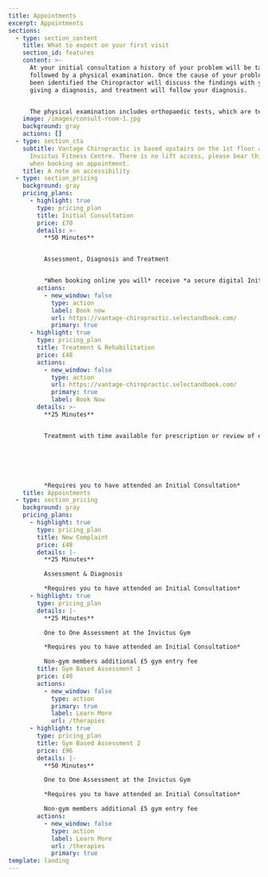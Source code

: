 ```yaml
---
title: Appointments
excerpt: Appointments
sections:
  - type: section_content
    title: What to expect on your first visit
    section_id: features
    content: >-
      At your initial consultation a history of your problem will be taken,
      followed by a physical examination. Once the cause of your problem has
      been identified the Chiropractor will discuss the findings with you,
      giving a diagnosis, and treatment will follow your diagnosis. 


      The physical examination includes orthopaedic tests, which are tests to identify the specific anatomical structures which are causing your pain; functional assessment, and where indicated a neurological screen. Functional assessments are used to determine how effectively an area is working, and to help to determine what treatment or rehabilitation exercises would be most appropriate for you.
    image: /images/consult-room-1.jpg
    background: gray
    actions: []
  - type: section_cta
    subtitle: Vantage Chiropractic is based upstairs on the 1st floor at the
      Invictus Fitness Centre. There is no lift access, please bear this in mind
      when booking an appointment.
    title: A note on accessibility
  - type: section_pricing
    background: gray
    pricing_plans:
      - highlight: true
        type: pricing_plan
        title: Initial Consultation
        price: £70
        details: >-
          **50 Minutes**


          Assessment, Diagnosis and Treatment


          *When booking online you will* receive *a secure digital Initial Consultation Form to fill in prior to your appointment.*
        actions:
          - new_window: false
            type: action
            label: Book now
            url: https://vantage-chiropractic.selectandbook.com/
            primary: true
      - highlight: true
        type: pricing_plan
        title: Treatment & Rehabilitation
        price: £48
        actions:
          - new_window: false
            type: action
            url: https://vantage-chiropractic.selectandbook.com/
            primary: true
            label: Book Now
        details: >-
          **25 Minutes**


          Treatment with time available for prescription or review of exercises/stretches 






          *Requires you to have attended an Initial Consultation*
    title: Appointments
  - type: section_pricing
    background: gray
    pricing_plans:
      - highlight: true
        type: pricing_plan
        title: New Complaint
        price: £48
        details: |-
          **25 Minutes**

          Assessment & Diagnosis

          *Requires you to have attended an Initial Consultation*
      - highlight: true
        type: pricing_plan
        details: |-
          **25 Minutes**

          One to One Assessment at the Invictus Gym

          *Requires you to have attended an Initial Consultation*

          Non-gym members additional £5 gym entry fee
        title: Gym Based Assessment 1
        price: £48
        actions:
          - new_window: false
            type: action
            primary: true
            label: Learn More
            url: /therapies
      - highlight: true
        type: pricing_plan
        title: Gym Based Assessment 2
        price: £96
        details: |-
          **50 Minutes**

          One to One Assessment at the Invictus Gym

          *Requires you to have attended an Initial Consultation*

          Non-gym members additional £5 gym entry fee
        actions:
          - new_window: false
            type: action
            label: Learn More
            url: /therapies
            primary: true
template: landing
---
```


